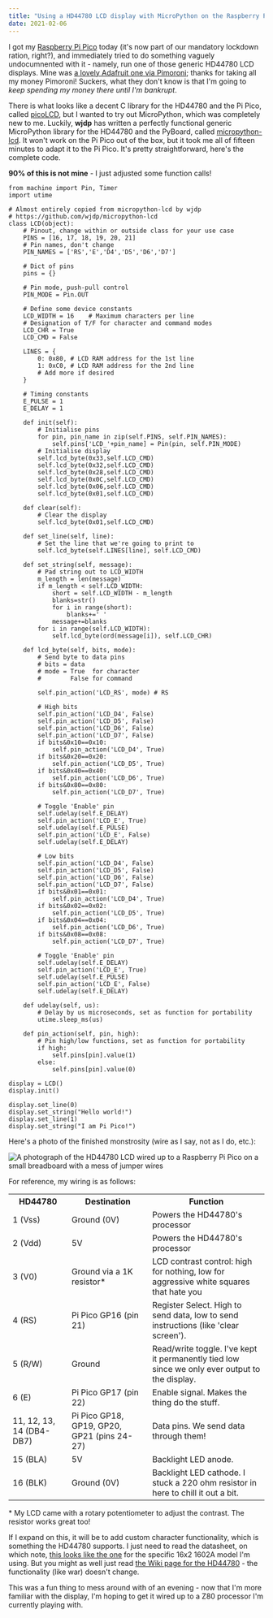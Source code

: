 ```yaml
---
title: "Using a HD44780 LCD display with MicroPython on the Raspberry Pi Pico"
date: 2021-02-06
---
```


I got my [Raspberry Pi Pico](https://www.raspberrypi.org/documentation/pico/getting-started/) today (it's now part of our mandatory lockdown ration, right?), and immediately tried to do something vaguely undocumnented with it - namely, run one of those generic HD44780 LCD displays. Mine was [a lovely Adafruit one via Pimoroni](https://shop.pimoroni.com/products/standard-lcd-16x2-extras-white-on-blue); thanks for taking all my money Pimoroni! Suckers, what they don't know is that I'm going to _keep spending my money there until I'm bankrupt_.

There is what looks like a decent C library for the HD44780 and the Pi Pico, called [picoLCD](https://github.com/zadi15/picoLCD), but I wanted to try out MicroPython, which was completely new to me. Luckily, **wjdp** has written a perfectly functional generic MicroPython library for the HD44780 and the PyBoard, called [micropython-lcd](https://github.com/wjdp/micropython-lcd). It won't work on the Pi Pico out of the box, but it took me all of fifteen minutes to adapt it to the Pi Pico. It's pretty straightforward, here's the complete code.

**90% of this is not mine** - I just adjusted some function calls!

```
from machine import Pin, Timer
import utime

# Almost entirely copied from micropython-lcd by wjdp
# https://github.com/wjdp/micropython-lcd
class LCD(object):
    # Pinout, change within or outside class for your use case
    PINS = [16, 17, 18, 19, 20, 21]
    # Pin names, don't change
    PIN_NAMES = ['RS','E','D4','D5','D6','D7']

    # Dict of pins
    pins = {}

    # Pin mode, push-pull control
    PIN_MODE = Pin.OUT

    # Define some device constants
    LCD_WIDTH = 16    # Maximum characters per line
    # Designation of T/F for character and command modes
    LCD_CHR = True
    LCD_CMD = False

    LINES = {
        0: 0x80, # LCD RAM address for the 1st line
        1: 0xC0, # LCD RAM address for the 2nd line
        # Add more if desired
    }

    # Timing constants
    E_PULSE = 1
    E_DELAY = 1

    def init(self):
        # Initialise pins
        for pin, pin_name in zip(self.PINS, self.PIN_NAMES):
            self.pins['LCD_'+pin_name] = Pin(pin, self.PIN_MODE)
        # Initialise display
        self.lcd_byte(0x33,self.LCD_CMD)
        self.lcd_byte(0x32,self.LCD_CMD)
        self.lcd_byte(0x28,self.LCD_CMD)
        self.lcd_byte(0x0C,self.LCD_CMD)
        self.lcd_byte(0x06,self.LCD_CMD)
        self.lcd_byte(0x01,self.LCD_CMD)

    def clear(self):
        # Clear the display
        self.lcd_byte(0x01,self.LCD_CMD)

    def set_line(self, line):
        # Set the line that we're going to print to
        self.lcd_byte(self.LINES[line], self.LCD_CMD)

    def set_string(self, message):
        # Pad string out to LCD_WIDTH
        m_length = len(message)
        if m_length < self.LCD_WIDTH:
            short = self.LCD_WIDTH - m_length
            blanks=str()
            for i in range(short):
                blanks+=' '
            message+=blanks
        for i in range(self.LCD_WIDTH):
            self.lcd_byte(ord(message[i]), self.LCD_CHR)

    def lcd_byte(self, bits, mode):
        # Send byte to data pins
        # bits = data
        # mode = True  for character
        #        False for command

        self.pin_action('LCD_RS', mode) # RS

        # High bits
        self.pin_action('LCD_D4', False)
        self.pin_action('LCD_D5', False)
        self.pin_action('LCD_D6', False)
        self.pin_action('LCD_D7', False)
        if bits&0x10==0x10:
            self.pin_action('LCD_D4', True)
        if bits&0x20==0x20:
            self.pin_action('LCD_D5', True)
        if bits&0x40==0x40:
            self.pin_action('LCD_D6', True)
        if bits&0x80==0x80:
            self.pin_action('LCD_D7', True)

        # Toggle 'Enable' pin
        self.udelay(self.E_DELAY)
        self.pin_action('LCD_E', True)
        self.udelay(self.E_PULSE)
        self.pin_action('LCD_E', False)
        self.udelay(self.E_DELAY)

        # Low bits
        self.pin_action('LCD_D4', False)
        self.pin_action('LCD_D5', False)
        self.pin_action('LCD_D6', False)
        self.pin_action('LCD_D7', False)
        if bits&0x01==0x01:
            self.pin_action('LCD_D4', True)
        if bits&0x02==0x02:
            self.pin_action('LCD_D5', True)
        if bits&0x04==0x04:
            self.pin_action('LCD_D6', True)
        if bits&0x08==0x08:
            self.pin_action('LCD_D7', True)

        # Toggle 'Enable' pin
        self.udelay(self.E_DELAY)
        self.pin_action('LCD_E', True)
        self.udelay(self.E_PULSE)
        self.pin_action('LCD_E', False)
        self.udelay(self.E_DELAY)
        
    def udelay(self, us):
        # Delay by us microseconds, set as function for portability
        utime.sleep_ms(us)

    def pin_action(self, pin, high):
        # Pin high/low functions, set as function for portability
        if high:
            self.pins[pin].value(1)
        else:
            self.pins[pin].value(0)

display = LCD()
display.init()

display.set_line(0)
display.set_string("Hello world!")
display.set_line(1)
display.set_string("I am Pi Pico!")
```

Here's a photo of the finished monstrosity (wire as I say, not as I do, etc.):

![A photograph of the HD44780 LCD wired up to a Raspberry Pi Pico on a small breadboard with a mess of jumper wires](/assets/pi-pico-hd44780.jpg)

For reference, my wiring is as follows:

<table>
  <tr>
    <th>HD44780</th>
    <th>Destination</th>
    <th>Function</th>
  </tr>
  <tr>
    <td>1 (Vss)</td>
    <td>Ground (0V)</td>
    <td>Powers the HD44780's processor</td>
  </tr>
  <tr>
    <td>2 (Vdd)</td>
    <td>5V</td>
    <td>Powers the HD44780's processor</td>
  </tr>
    <tr>
    <td>3 (V0)</td>
    <td>Ground via a 1K resistor*</td>
    <td>LCD contrast control: high for nothing, low for aggressive white squares that hate you</td>
  </tr>
    <tr>
    <td>4 (RS)</td>
    <td>Pi Pico GP16 (pin 21)</td>
    <td>Register Select. High to send data, low to send instructions (like 'clear screen').</td>
  </tr>
    <tr>
    <td>5 (R/W)</td>
    <td>Ground</td>
    <td>Read/write toggle. I've kept it permanently tied low since we only ever output to the display.</td>
  </tr>
    <tr>
    <td>6 (E)</td>
    <td>Pi Pico GP17 (pin 22)</td>
    <td>Enable signal. Makes the thing do the stuff.</td>
  </tr>
  <tr>
    <td>11, 12, 13, 14 (DB4-DB7)</td>
    <td>Pi Pico GP18, GP19, GP20, GP21 (pins 24-27)</td>
    <td>Data pins. We send data through them!</td>
  </tr>
  <tr>
    <td>15 (BLA)</td>
    <td>5V</td>
    <td>Backlight LED anode.</td>
  </tr>
  <tr>
    <td>16 (BLK)</td>
    <td>Ground (0V)</td>
    <td>Backlight LED cathode. I stuck a 220 ohm resistor in here to chill it out a bit.</td>
  </tr>
</table>


\* My LCD came with a rotary potentiometer to adjust the contrast. The resistor works great too!

If I expand on this, it will be to add custom character functionality, which is something the HD44780 supports. I just need to read the datasheet, on which note, [this looks like the one](https://www.openhacks.com/uploadsproductos/eone-1602a1.pdf) for the specific 16x2 1602A model I'm using. But you might as well just read [the Wiki page for the HD44780](https://en.wikipedia.org/wiki/Hitachi_HD44780_LCD_controller) - the functionality (like war) doesn't change.

This was a fun thing to mess around with of an evening - now that I'm more familiar with the display, I'm hoping to get it wired up to a Z80 processor I'm currently playing with.